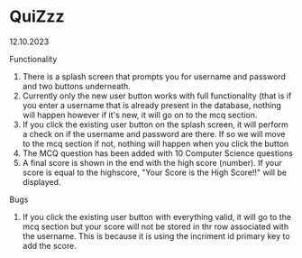 # QuiZzz
12.10.2023

Functionality
1. There is a splash screen that prompts you for username and password and two buttons underneath. 
2. Currently only the new user button works with full functionality (that is if you enter a username that is already present in the database, nothing will happen however if it's new, it will go on to the mcq section.
3. If you click the existing user button on the splash screen, it will perform a check on if the username and password are there. If so we will move to the mcq section if not, nothing will happen when you click the button
4. The MCQ question has been added with 10 Computer Science questions
5. A final score is shown in the end with the high score (number). If your score is equal to the highscore, "Your Score is the High Score!!" will be displayed.

Bugs
1. If you click the existing user button with everything valid, it will go to the mcq section but your score will not be stored in thr row associated with the username. This is because it is using the incriment id primary key to add the score.
